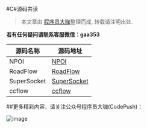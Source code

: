 #C#源码共读


> 本文章由 [程序员大咖](http://dwz.cn/codepush)整理而成, 转载请注明出处.

**若有任何疑问请联系客服微信：gaa353**

源码名称 | 源码地址
------- | -------
NPOI|[NPOI](http://npoi.codeplex.com/)
RoadFlow|[RoadFlow](http://git.oschina.net/jiuyong/RoadFlow)
SuperSocket|[SuperSocket](http://git.oschina.net/kerryjiang/supersocket)
ccflow|[ccflow](http://ccflow.org/Default.aspx)



##更多精彩内容，请关注公众号程序员大咖(CodePush)：

![image](https://github.com/worldligang/CodeReading/blob/master/image/codepush.jpg)